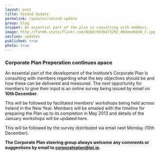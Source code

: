 ```yaml
---
layout: post
title: Second Update
permalink: /updates/second-update
group: blog
snippet: An essential part of the plan is consulting with members.
image: http://farm9.staticflickr.com/8160/6976473292_08dee4b040_z.jpg
section: updates
published: true
photo: true
---
```


### Corporate Plan Preperation continues apace

An essential part of the development of the Institute’s Corporate Plan is consulting with members regarding what the key objectives should be and how these can be delivered and measured. The next opportunity for members to give their input is an online survey being issued by email on **10th December**.

This will be followed by facilitated members’ workshops being held across Ireland in the New Year. Members will be emailed with the timeline for preparing the Plan up to its completion in May 2013 and details of the January workshops will be updated here. 

This will be followed by the survey distributed via email next Monday (10th December).

<div class="credits">
<b>The Corporate Plan steering group always welcome any comments or suggestions by email to <a href="mailto:corporateplan@ipi.ie">corporateplan@ipi.ie</a>.</b>

</div>
